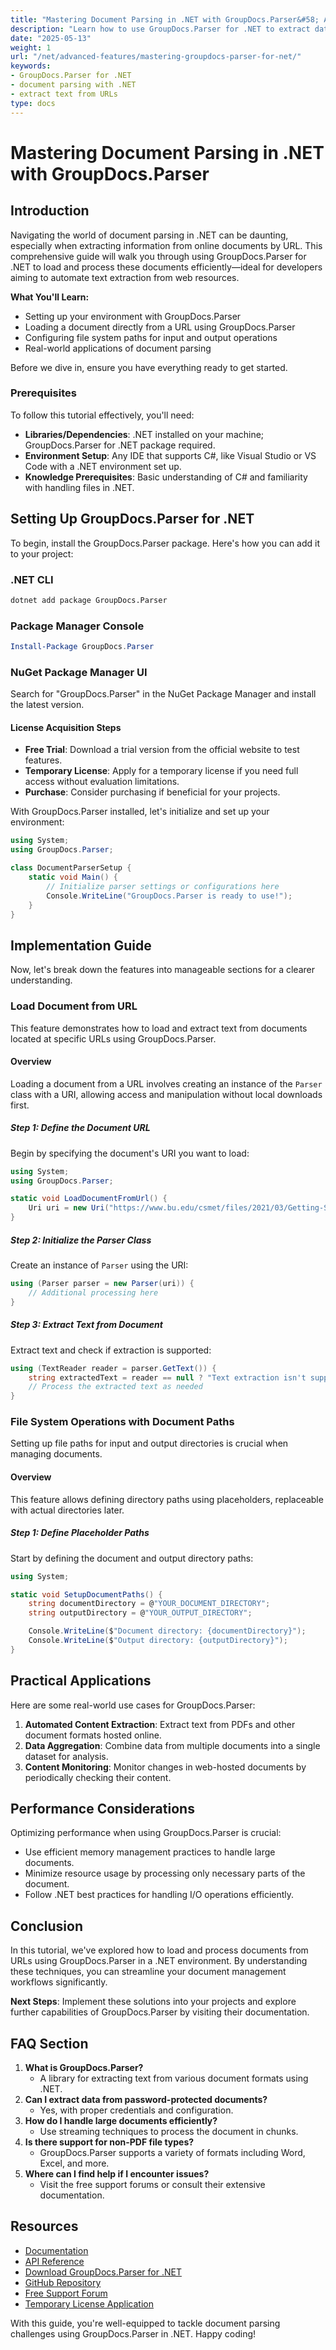 ```yaml
---
title: "Mastering Document Parsing in .NET with GroupDocs.Parser&#58; A Comprehensive Guide"
description: "Learn how to use GroupDocs.Parser for .NET to extract data from documents at specific URLs. This guide covers setup, implementation, and real-world applications."
date: "2025-05-13"
weight: 1
url: "/net/advanced-features/mastering-groupdocs-parser-for-net/"
keywords:
- GroupDocs.Parser for .NET
- document parsing with .NET
- extract text from URLs
type: docs
---
```

# Mastering Document Parsing in .NET with GroupDocs.Parser

## Introduction

Navigating the world of document parsing in .NET can be daunting, especially when extracting information from online documents by URL. This comprehensive guide will walk you through using GroupDocs.Parser for .NET to load and process these documents efficiently—ideal for developers aiming to automate text extraction from web resources.

**What You'll Learn:**
- Setting up your environment with GroupDocs.Parser
- Loading a document directly from a URL using GroupDocs.Parser
- Configuring file system paths for input and output operations
- Real-world applications of document parsing

Before we dive in, ensure you have everything ready to get started.

### Prerequisites

To follow this tutorial effectively, you'll need:
- **Libraries/Dependencies**: .NET installed on your machine; GroupDocs.Parser for .NET package required.
- **Environment Setup**: Any IDE that supports C#, like Visual Studio or VS Code with a .NET environment set up.
- **Knowledge Prerequisites**: Basic understanding of C# and familiarity with handling files in .NET.

## Setting Up GroupDocs.Parser for .NET

To begin, install the GroupDocs.Parser package. Here's how you can add it to your project:

### .NET CLI
```bash
dotnet add package GroupDocs.Parser
```

### Package Manager Console
```powershell
Install-Package GroupDocs.Parser
```

### NuGet Package Manager UI
Search for "GroupDocs.Parser" in the NuGet Package Manager and install the latest version.

#### License Acquisition Steps
- **Free Trial**: Download a trial version from the official website to test features.
- **Temporary License**: Apply for a temporary license if you need full access without evaluation limitations.
- **Purchase**: Consider purchasing if beneficial for your projects.

With GroupDocs.Parser installed, let's initialize and set up your environment:

```csharp
using System;
using GroupDocs.Parser;

class DocumentParserSetup {
    static void Main() {
        // Initialize parser settings or configurations here
        Console.WriteLine("GroupDocs.Parser is ready to use!");
    }
}
```

## Implementation Guide

Now, let's break down the features into manageable sections for a clearer understanding.

### Load Document from URL

This feature demonstrates how to load and extract text from documents located at specific URLs using GroupDocs.Parser.

#### Overview
Loading a document from a URL involves creating an instance of the `Parser` class with a URI, allowing access and manipulation without local downloads first.

##### Step 1: Define the Document URL

Begin by specifying the document's URI you want to load:

```csharp
using System;
using GroupDocs.Parser;

static void LoadDocumentFromUrl() {
    Uri uri = new Uri("https://www.bu.edu/csmet/files/2021/03/Getting-Started-with-SQLite.pdf");
}
```

##### Step 2: Initialize the Parser Class

Create an instance of `Parser` using the URI:

```csharp
using (Parser parser = new Parser(uri)) {
    // Additional processing here
}
```

##### Step 3: Extract Text from Document

Extract text and check if extraction is supported:

```csharp
using (TextReader reader = parser.GetText()) {
    string extractedText = reader == null ? "Text extraction isn't supported" : reader.ReadToEnd();
    // Process the extracted text as needed
}
```

### File System Operations with Document Paths

Setting up file paths for input and output directories is crucial when managing documents.

#### Overview
This feature allows defining directory paths using placeholders, replaceable with actual directories later.

##### Step 1: Define Placeholder Paths

Start by defining the document and output directory paths:

```csharp
using System;

static void SetupDocumentPaths() {
    string documentDirectory = @"YOUR_DOCUMENT_DIRECTORY";
    string outputDirectory = @"YOUR_OUTPUT_DIRECTORY";

    Console.WriteLine($"Document directory: {documentDirectory}");
    Console.WriteLine($"Output directory: {outputDirectory}");
}
```

## Practical Applications

Here are some real-world use cases for GroupDocs.Parser:
1. **Automated Content Extraction**: Extract text from PDFs and other document formats hosted online.
2. **Data Aggregation**: Combine data from multiple documents into a single dataset for analysis.
3. **Content Monitoring**: Monitor changes in web-hosted documents by periodically checking their content.

## Performance Considerations

Optimizing performance when using GroupDocs.Parser is crucial:
- Use efficient memory management practices to handle large documents.
- Minimize resource usage by processing only necessary parts of the document.
- Follow .NET best practices for handling I/O operations efficiently.

## Conclusion

In this tutorial, we've explored how to load and process documents from URLs using GroupDocs.Parser in a .NET environment. By understanding these techniques, you can streamline your document management workflows significantly. 

**Next Steps**: Implement these solutions into your projects and explore further capabilities of GroupDocs.Parser by visiting their documentation.

## FAQ Section

1. **What is GroupDocs.Parser?**
   - A library for extracting text from various document formats using .NET.
2. **Can I extract data from password-protected documents?**
   - Yes, with proper credentials and configuration.
3. **How do I handle large documents efficiently?**
   - Use streaming techniques to process the document in chunks.
4. **Is there support for non-PDF file types?**
   - GroupDocs.Parser supports a variety of formats including Word, Excel, and more.
5. **Where can I find help if I encounter issues?**
   - Visit the free support forums or consult their extensive documentation.

## Resources
- [Documentation](https://docs.groupdocs.com/parser/net/)
- [API Reference](https://reference.groupdocs.com/parser/net)
- [Download GroupDocs.Parser for .NET](https://releases.groupdocs.com/parser/net/)
- [GitHub Repository](https://github.com/groupdocs-parser/GroupDocs.Parser-for-.NET)
- [Free Support Forum](https://forum.groupdocs.com/c/parser/10)
- [Temporary License Application](https://purchase.groupdocs.com/temporary-license/) 

With this guide, you're well-equipped to tackle document parsing challenges using GroupDocs.Parser in .NET. Happy coding!

